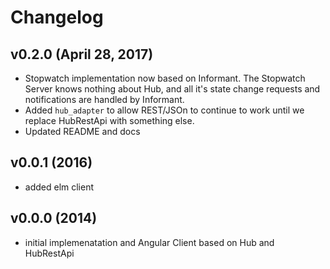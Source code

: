 # Changelog

## v0.2.0 (April 28, 2017)

- Stopwatch implementation now based on Informant.  The Stopwatch Server knows
  nothing about Hub, and all it's state change requests and notifications are
  handled by Informant.
- Added `hub_adapter` to allow REST/JSOn to continue to work until we replace
  HubRestApi with something else.
- Updated README and docs

## v0.0.1 (2016)

- added elm client

## v0.0.0 (2014) 

- initial implemenatation and Angular Client based on Hub and HubRestApi
